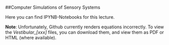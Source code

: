 ##Computer Simulations of Sensory Systems

Here you can find IPYNB-Notebooks for this lecture.

**Note**: Unfortunately, Github currently renders equations incorrectly. To
view the *Vestibular_[xxx]* files, you can download them, and view them as
PDF or HTML (where available).
